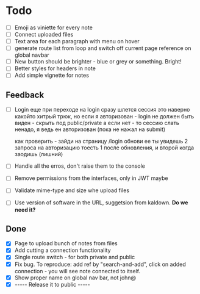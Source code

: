# Todo

 - [ ] Emoji as viniette for every note
 - [ ] Connect uploaded files
 - [ ] Text area for each paragraph with menu on hover
 - [ ] generate route list from loop and switch off current page reference on global navbar
 - [ ] New button should be brighter - blue or grey or something. Bright!
 - [ ] Better styles for headers in note
 - [ ] Add simple vignette for notes

## Feedback

 - [ ] Login
    еще при переходе на login сразу шлется сессия
    это наверно какойто хитрый трюк, но
    если я авторизован - login не должен быть виден - скрыть под public/private
    а если нет - то сессию слать ненадо, я ведь ен авторизован (пока не нажал на submit)

    как проверить - зайди на страницу /login
    обнови ее
    ты увидешь 2 запроса на авторизацию
    тоесть 1 после обновления, и второй когда заодишь (лишний)
  - [ ] Handle all the erros, don't raise them to the console
  - [ ] Remove permissions from the interfaces, only in JWT maybe
  - [ ] Validate mime-type and size whe upload files
  - [ ] Use version of software in the URL, suggetsion from kaldown. __Do we need it?__

## Done

 - [x] Page to upload bunch of notes from files
 - [x] Add cutting a connection functionality
 - [x] Single route switch - for both private and public
 - [x] Fix bug. To reproduce: add ref by "search-and-add", click on added connection - you will see note connected to itself.
 - [x] Show proper name on global nav bar, not john@
 - [x] ----- Release it to public -----
